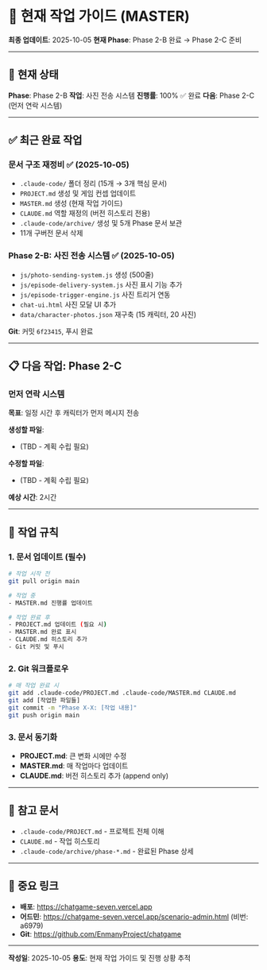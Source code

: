 # 📌 현재 작업 가이드 (MASTER)

**최종 업데이트**: 2025-10-05
**현재 Phase**: Phase 2-B 완료 → Phase 2-C 준비

---

## 🎯 현재 상태

**Phase**: Phase 2-B
**작업**: 사진 전송 시스템
**진행률**: 100% ✅ 완료
**다음**: Phase 2-C (먼저 연락 시스템)

---

## ✅ 최근 완료 작업

### 문서 구조 재정비 ✅ (2025-10-05)
- `.claude-code/` 폴더 정리 (15개 → 3개 핵심 문서)
- `PROJECT.md` 생성 및 게임 컨셉 업데이트
- `MASTER.md` 생성 (현재 작업 가이드)
- `CLAUDE.md` 역할 재정의 (버전 히스토리 전용)
- `.claude-code/archive/` 생성 및 5개 Phase 문서 보관
- 11개 구버전 문서 삭제

### Phase 2-B: 사진 전송 시스템 ✅ (2025-10-05)
- `js/photo-sending-system.js` 생성 (500줄)
- `js/episode-delivery-system.js` 사진 표시 기능 추가
- `js/episode-trigger-engine.js` 사진 트리거 연동
- `chat-ui.html` 사진 모달 UI 추가
- `data/character-photos.json` 재구축 (15 캐릭터, 20 사진)

**Git**: 커밋 `6f23415`, 푸시 완료

---

## 📋 다음 작업: Phase 2-C

### 먼저 연락 시스템
**목표**: 일정 시간 후 캐릭터가 먼저 메시지 전송

**생성할 파일**:
- (TBD - 계획 수립 필요)

**수정할 파일**:
- (TBD - 계획 수립 필요)

**예상 시간**: 2시간

---

## 🚨 작업 규칙

### 1. 문서 업데이트 (필수)
```bash
# 작업 시작 전
git pull origin main

# 작업 중
- MASTER.md 진행률 업데이트

# 작업 완료 후
- PROJECT.md 업데이트 (필요 시)
- MASTER.md 완료 표시
- CLAUDE.md 히스토리 추가
- Git 커밋 및 푸시
```

### 2. Git 워크플로우
```bash
# 매 작업 완료 시
git add .claude-code/PROJECT.md .claude-code/MASTER.md CLAUDE.md
git add [작업한 파일들]
git commit -m "Phase X-X: [작업 내용]"
git push origin main
```

### 3. 문서 동기화
- **PROJECT.md**: 큰 변화 시에만 수정
- **MASTER.md**: 매 작업마다 업데이트
- **CLAUDE.md**: 버전 히스토리 추가 (append only)

---

## 📂 참고 문서

- `.claude-code/PROJECT.md` - 프로젝트 전체 이해
- `CLAUDE.md` - 작업 히스토리
- `.claude-code/archive/phase-*.md` - 완료된 Phase 상세

---

## 🔗 중요 링크

- **배포**: https://chatgame-seven.vercel.app
- **어드민**: https://chatgame-seven.vercel.app/scenario-admin.html (비번: a6979)
- **Git**: https://github.com/EnmanyProject/chatgame

---

**작성일**: 2025-10-05
**용도**: 현재 작업 가이드 및 진행 상황 추적
